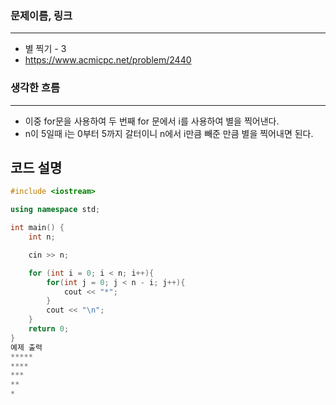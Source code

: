 ### 문제이름, 링크
---
- 별 찍기 - 3
- https://www.acmicpc.net/problem/2440

### 생각한 흐름
---
- 이중 for문을 사용하여 두 번째 for 문에서 i를 사용하여 별을 찍어낸다.
- n이 5일때 i는 0부터 5까지 갈터이니 n에서 i만큼 빼준 만큼 별을 찍어내면 된다.

## **코드 설명**
```cpp
#include <iostream>

using namespace std;

int main() {
    int n; 

    cin >> n;

    for (int i = 0; i < n; i++){
        for(int j = 0; j < n - i; j++){
            cout << "*";
        }
        cout << "\n";
    }
    return 0;
}
예제 출력 
*****
****
***
**
*
```